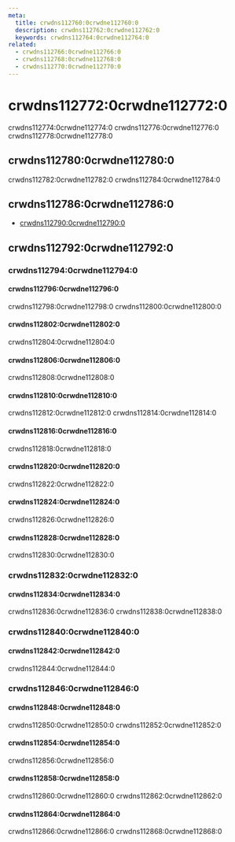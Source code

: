 ```yaml
---
meta:
  title: crwdns112760:0crwdne112760:0
  description: crwdns112762:0crwdne112762:0
  keywords: crwdns112764:0crwdne112764:0
related:
  - crwdns112766:0crwdne112766:0
  - crwdns112768:0crwdne112768:0
  - crwdns112770:0crwdne112770:0
---
```


# crwdns112772:0crwdne112772:0

crwdns112774:0crwdne112774:0 crwdns112776:0crwdne112776:0 crwdns112778:0crwdne112778:0

<entry-ad />

## crwdns112780:0crwdne112780:0

crwdns112782:0crwdne112782:0 crwdns112784:0crwdne112784:0

<usage name="v-chip" />

## crwdns112786:0crwdne112786:0

- [crwdns112790:0crwdne112790:0](crwdns112788:0crwdne112788:0)

## crwdns112792:0crwdne112792:0

### crwdns112794:0crwdne112794:0

#### crwdns112796:0crwdne112796:0

crwdns112798:0crwdne112798:0 crwdns112800:0crwdne112800:0

<example file="v-chip/prop-closable" />

#### crwdns112802:0crwdne112802:0

crwdns112804:0crwdne112804:0

<example file="v-chip/prop-colored" />

#### crwdns112806:0crwdne112806:0

crwdns112808:0crwdne112808:0

<example file="v-chip/prop-draggable" />

#### crwdns112810:0crwdne112810:0

crwdns112812:0crwdne112812:0 crwdns112814:0crwdne112814:0

<example file="v-chip/prop-filter" />

#### crwdns112816:0crwdne112816:0

crwdns112818:0crwdne112818:0

<example file="v-chip/prop-label" />

#### crwdns112820:0crwdne112820:0

crwdns112822:0crwdne112822:0

<example file="v-chip/prop-no-ripple" />

#### crwdns112824:0crwdne112824:0

crwdns112826:0crwdne112826:0

<example file="v-chip/prop-outlined" />

#### crwdns112828:0crwdne112828:0

crwdns112830:0crwdne112830:0

<example file="v-chip/prop-sizes" />

### crwdns112832:0crwdne112832:0

#### crwdns112834:0crwdne112834:0

crwdns112836:0crwdne112836:0 crwdns112838:0crwdne112838:0

<example file="v-chip/event-action-chips" />

### crwdns112840:0crwdne112840:0

#### crwdns112842:0crwdne112842:0

crwdns112844:0crwdne112844:0

<example file="v-chip/slot-icon" />

### crwdns112846:0crwdne112846:0

#### crwdns112848:0crwdne112848:0

crwdns112850:0crwdne112850:0 crwdns112852:0crwdne112852:0

<example file="v-chip/misc-custom-list" />

#### crwdns112854:0crwdne112854:0

crwdns112856:0crwdne112856:0

<example file="v-chip/misc-expandable" />

#### crwdns112858:0crwdne112858:0

crwdns112860:0crwdne112860:0 crwdns112862:0crwdne112862:0

<example file="v-chip/misc-filtering" />

#### crwdns112864:0crwdne112864:0

crwdns112866:0crwdne112866:0 crwdns112868:0crwdne112868:0

<example file="v-chip/misc-in-selects" />

<backmatter />
